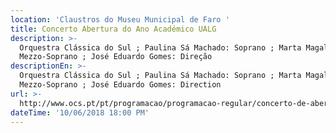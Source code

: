 ```yaml
---
location: 'Claustros do Museu Municipal de Faro '
title: Concerto Abertura do Ano Académico UALG
description: >-
  Orquestra Clássica do Sul ; Paulina Sá Machado: Soprano ; Marta Magalhães:
  Mezzo-Soprano ; José Eduardo Gomes: Direção 
descriptionEn: >-
  Orquestra Clássica do Sul ; Paulina Sá Machado: Soprano ; Marta Magalhães:
  Mezzo-Soprano ; José Eduardo Gomes: Direction 
url: >-
  http://www.ocs.pt/pt/programacao/programacao-regular/concerto-de-abertura-do-ano-academico-ualg-20182019
dateTime: '10/06/2018 18:00 PM'
---
```



